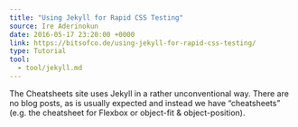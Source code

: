 ```yaml
---
title: "Using Jekyll for Rapid CSS Testing"
source: Ire Aderinokun
date: 2016-05-17 23:20:00 +0000
link: https://bitsofco.de/using-jekyll-for-rapid-css-testing/
type: Tutorial
tool:
  - tool/jekyll.md 
---
```

The Cheatsheets site uses Jekyll in a rather unconventional way. There are no blog posts, as is usually expected and instead we have “cheatsheets” (e.g. the cheatsheet for Flexbox or object-fit & object-position).





